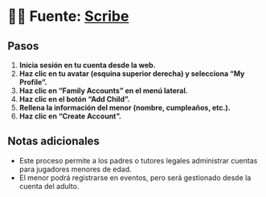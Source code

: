 # 👨‍👧 **Fuente**: [Scribe](https://scribehow.com/viewer/How_to_Add_a_Child_to_an_Account___TY6b2uvSBGxfiiyMJh6tw)
## Pasos

1. **Inicia sesión en tu cuenta desde la web.**
2. **Haz clic en tu avatar (esquina superior derecha) y selecciona “My Profile”.**
3. **Haz clic en “Family Accounts” en el menú lateral.**
4. **Haz clic en el botón “Add Child”.**
5. **Rellena la información del menor (nombre, cumpleaños, etc.).**
6. **Haz clic en “Create Account”.**

## Notas adicionales

- Este proceso permite a los padres o tutores legales administrar cuentas para jugadores menores de edad.
- El menor podrá registrarse en eventos, pero será gestionado desde la cuenta del adulto.
